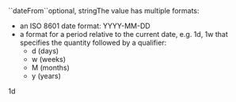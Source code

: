 <tr><td>``dateFrom``</td><td>optional, string</td><td>The value has multiple formats:
<ul>
<li>an ISO 8601 date format: YYYY-MM-DD
</li>
<li>a format for a period relative to the current date, e.g. 1d, 1w that specifies the quantity followed by a qualifier:
  <ul>
    <li>d (days)</li>
    <li>w (weeks)</li>
    <li>M (months)</li>
    <li>y (years)</li>
  </ul>
</li>
</ul>
</td><td>1d</td><td></td></tr>
